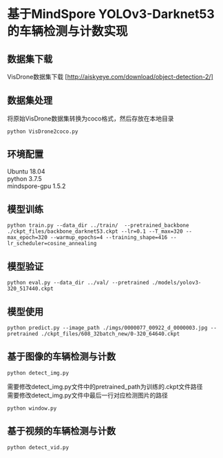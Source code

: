 # 基于MindSpore YOLOv3-Darknet53的车辆检测与计数实现

## 数据集下载

VisDrone数据集下载 [http://aiskyeye.com/download/object-detection-2/]

## 数据集处理
将原始VisDrone数据集转换为coco格式，然后存放在本地目录

```
python VisDrone2coco.py
```

## 环境配置
Ubuntu 18.04  
python 3.7.5  
mindspore-gpu 1.5.2

## 模型训练

```
python train.py --data_dir ../train/  --pretrained_backbone ./ckpt_files/backbone_darknet53.ckpt --lr=0.1 --T_max=320 --max_epoch=320 --warmup_epochs=4 --training_shape=416 --lr_scheduler=cosine_annealing
```

## 模型验证

```
python eval.py --data_dir ../val/ --pretrained ./models/yolov3-320_517440.ckpt
```

## 模型使用

```
python predict.py --image_path ./imgs/0000077_00922_d_0000003.jpg --pretrained ./ckpt_files/608_32batch_new/0-320_64640.ckpt
```

## 基于图像的车辆检测与计数

```
python detect_img.py
```
需要修改detect_img.py文件中的pretrained_path为训练的.ckpt文件路径  
需要修改detect_img.py文件中最后一行对应检测图片的路径
```
python window.py
```

## 基于视频的车辆检测与计数

```
python detect_vid.py
```
